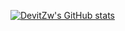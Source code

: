 [![DevitZw's GitHub stats](https://github-readme-stats-f-7igispxsw-devitzw.vercel.app/api?username=DevitZw)](https://github.com/DevitZw/github-readme-stats)
#
